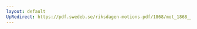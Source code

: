 ```yaml
---
layout: default
UpRedirect: https://pdf.swedeb.se/riksdagen-motions-pdf/1868/mot_1868__ak__00048/mot_1868__ak__00048_002.pdf
---
```

